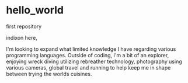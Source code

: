 # hello_world
first repository

indixon here,

I'm looking to expand what limited knowledge I have regarding various programming languages. Outside of coding, I'm a bit of an explorer, enjoying wreck diving utilizing rebreather technology, photography using various cameras, global travel and running to help keep me in shape between trying the worlds cuisines. 
